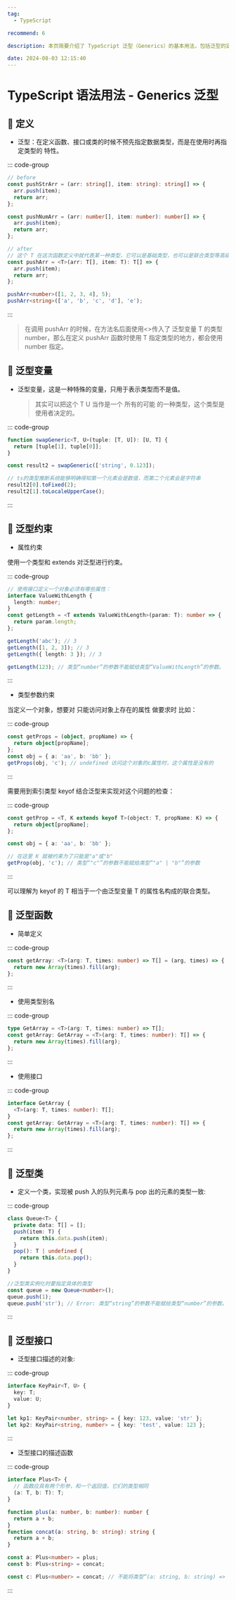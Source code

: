 ```yaml
---
tag:
  - TypeScript

recommend: 6

description: 本页简要介绍了 TypeScript 泛型（Generics）的基本用法，包括泛型的定义、变量、约束、函数、类和接口等常见场景，理解如何通过泛型提升代码的灵活性和类型安全性。

date: 2024-08-03 12:15:40
---
```


# TypeScript 语法用法 - Generics 泛型

## 🎐 定义

- 泛型：在定义函数、接口或类的时候不预先指定数据类型，而是在使用时再指定类型的 特性。

::: code-group

```ts
// before
const pushStrArr = (arr: string[], item: string): string[] => {
  arr.push(item);
  return arr;
};

const pushNumArr = (arr: number[], item: number): number[] => {
  arr.push(item);
  return arr;
};

// after
// 这个 T 在这次函数定义中就代表某一种类型，它可以是基础类型，也可以是联合类型等高级类型
const pushArr = <T>(arr: T[], item: T): T[] => {
  arr.push(item);
  return arr;
};

pushArr<number>([1, 2, 3, 4], 5);
pushArr<string>(['a', 'b', 'c', 'd'], 'e');
```

:::

> 在调用 pushArr 的时候，在方法名后面使用<>传入了 泛型变量 T 的类型 number，那么在定义 pushArr 函数时使用 T 指定类型的地方，都会使用 number 指定。

## 🎐 泛型变量

- 泛型变量，这是一种特殊的变量，只用于表示类型而不是值。
  > 其实可以把这个 T U 当作是一个 所有的可能 的一种类型，这个类型是使用者决定的。

::: code-group

```ts
function swapGeneric<T, U>(tuple: [T, U]): [U, T] {
  return [tuple[1], tuple[0]];
}

const result2 = swapGeneric(['string', 0.123]);

// ts的类型推断系统能够明确得知第一个元素会是数值，而第二个元素会是字符串
result2[0].toFixed(2);
result2[1].toLocaleUpperCase();
```

:::

## 🎐 泛型约束

- 属性约束

使用一个类型和 extends 对泛型进行约束。

::: code-group

```ts
// 使用接口定义一个对象必须有哪些属性：
interface ValueWithLength {
  length: number;
}
const getLength = <T extends ValueWithLength>(param: T): number => {
  return param.length;
};

getLength('abc'); // 3
getLength([1, 2, 3]); // 3
getLength({ length: 3 }); // 3

getLength(123); // 类型“number”的参数不能赋给类型“ValueWithLength”的参数。
```

:::

- 类型参数约束

当定义一个对象，想要对 只能访问对象上存在的属性 做要求时 比如：

::: code-group

```ts
const getProps = (object, propName) => {
  return object[propName];
};
const obj = { a: 'aa', b: 'bb' };
getProps(obj, 'c'); // undefined 访问这个对象的c属性时，这个属性是没有的
```

:::

需要用到索引类型 keyof 结合泛型来实现对这个问题的检查：

::: code-group

```ts
const getProp = <T, K extends keyof T>(object: T, propName: K) => {
  return object[propName];
};

const obj = { a: 'aa', b: 'bb' };

// 在这里 K 就被约束为了只能是"a"或"b"
getProp(obj, 'c'); // 类型“"c"”的参数不能赋给类型“"a" | "b"”的参数
```

:::

可以理解为 keyof 的 T 相当于一个由泛型变量 T 的属性名构成的联合类型。

## 🎐 泛型函数

- 简单定义

::: code-group

```ts
const getArray: <T>(arg: T, times: number) => T[] = (arg, times) => {
  return new Array(times).fill(arg);
};
```

:::

- 使用类型别名


::: code-group

```ts
type GetArray = <T>(arg: T, times: number) => T[];
const getArray: GetArray = <T>(arg: T, times: number): T[] => {
  return new Array(times).fill(arg);
};
```


:::

- 使用接口

::: code-group


```ts
interface GetArray {
  <T>(arg: T, times: number): T[];
}
const getArray: GetArray = <T>(arg: T, times: number): T[] => {
  return new Array(times).fill(arg);
};
```

:::

## 🎐 泛型类

- 定义一个类，实现被 push 入的队列元素与 pop 出的元素的类型一致:

::: code-group

```ts
class Queue<T> {
  private data: T[] = [];
  push(item: T) {
    return this.data.push(item);
  }
  pop(): T | undefined {
    return this.data.pop();
  }
}

//泛型类实例化时要指定具体的类型
const queue = new Queue<number>();
queue.push(1);
queue.push('str'); // Error: 类型“string”的参数不能赋给类型“number”的参数。
```

:::

## 🎐 泛型接口

- 泛型接口描述的对象:

::: code-group

```ts
interface KeyPair<T, U> {
  key: T;
  value: U;
}

let kp1: KeyPair<number, string> = { key: 123, value: 'str' };
let kp2: KeyPair<string, number> = { key: 'test', value: 123 };
```


:::

- 泛型接口的描述函数

::: code-group

```ts
interface Plus<T> {
  // 函数应具有两个形参，和一个返回值，它们的类型相同
  (a: T, b: T): T;
}

function plus(a: number, b: number): number {
  return a + b;
}
function concat(a: string, b: string): string {
  return a + b;
}

const a: Plus<number> = plus;
const b: Plus<string> = concat;

const c: Plus<number> = concat; // 不能将类型“(a: string, b: string) => string”分配给类型“Plus<number>”。 参数“a”和“a” 的类型不兼容。
```

:::
